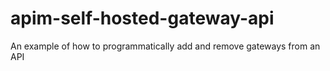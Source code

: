 # apim-self-hosted-gateway-api
An example of how to programmatically add and remove gateways from an API
